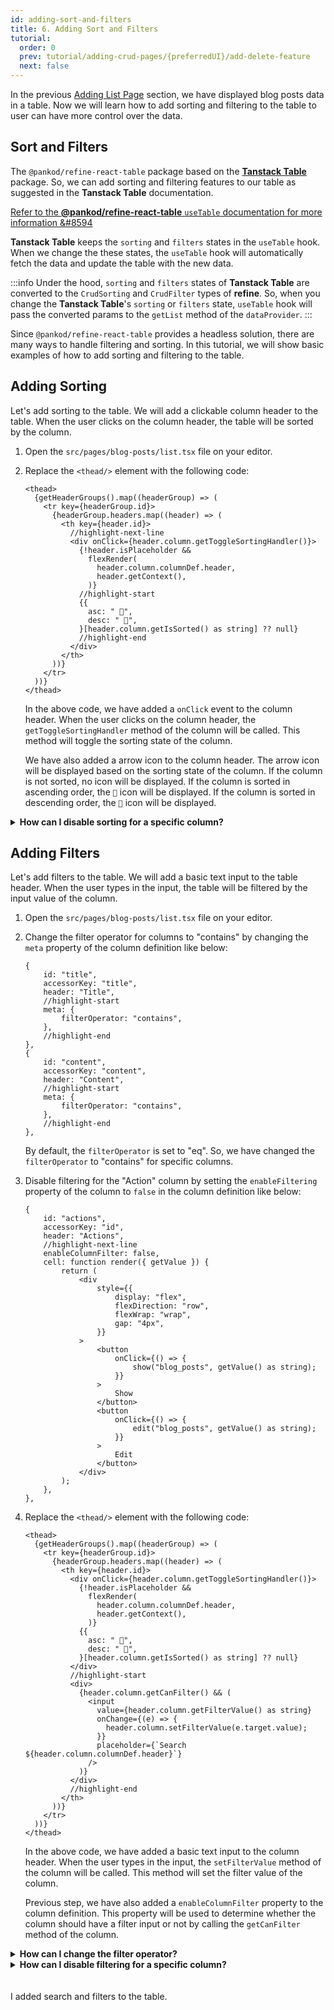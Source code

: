 ```yaml
---
id: adding-sort-and-filters
title: 6. Adding Sort and Filters
tutorial:
  order: 0
  prev: tutorial/adding-crud-pages/{preferredUI}/add-delete-feature
  next: false
---
```


In the previous [Adding List Page](/docs/3.xx.xx/tutorial/adding-crud-pages/headless/index) section, we have displayed blog posts data in a table. Now we will learn how to add sorting and filtering to the table to user can have more control over the data.

## Sort and Filters

The `@pankod/refine-react-table` package based on the [**Tanstack Table**](https://tanstack.com/table/v8) package. So, we can add sorting and filtering features to our table as suggested in the **Tanstack Table** documentation.

[Refer to the **@pankod/refine-react-table** `useTable` documentation for more information &#8594](/docs/3.xx.xx/packages/documentation/react-table/)

**Tanstack Table** keeps the `sorting` and `filters` states in the `useTable` hook. When we change the these states, the `useTable` hook will automatically fetch the data and update the table with the new data.

:::info
Under the hood, `sorting` and `filters` states of **Tanstack Table** are converted to the `CrudSorting` and `CrudFilter` types of **refine**. So, when you change the **Tanstack Table**'s `sorting` or `filters` state, `useTable` hook will pass the converted params to the `getList` method of the `dataProvider`.
:::

Since `@pankod/refine-react-table` provides a headless solution, there are many ways to handle filtering and sorting. In this tutorial, we will show basic examples of how to add sorting and filtering to the table.

## Adding Sorting

Let's add sorting to the table. We will add a clickable column header to the table. When the user clicks on the column header, the table will be sorted by the column.

1. Open the `src/pages/blog-posts/list.tsx` file on your editor.

2. Replace the `<thead/>` element with the following code:

   ```tsx title="src/pages/blog-posts/list.tsx"
   <thead>
     {getHeaderGroups().map((headerGroup) => (
       <tr key={headerGroup.id}>
         {headerGroup.headers.map((header) => (
           <th key={header.id}>
             //highlight-next-line
             <div onClick={header.column.getToggleSortingHandler()}>
               {!header.isPlaceholder &&
                 flexRender(
                   header.column.columnDef.header,
                   header.getContext(),
                 )}
               //highlight-start
               {{
                 asc: " 🔼",
                 desc: " 🔽",
               }[header.column.getIsSorted() as string] ?? null}
               //highlight-end
             </div>
           </th>
         ))}
       </tr>
     ))}
   </thead>
   ```

   In the above code, we have added a `onClick` event to the column header. When the user clicks on the column header, the `getToggleSortingHandler` method of the column will be called. This method will toggle the sorting state of the column.

   We have also added a arrow icon to the column header. The arrow icon will be displayed based on the sorting state of the column. If the column is not sorted, no icon will be displayed. If the column is sorted in ascending order, the `🔼` icon will be displayed. If the column is sorted in descending order, the `🔽` icon will be displayed.

<details>
  <summary><strong>How can I disable sorting for a specific column?</strong></summary>

You can disable sorting for a specific column by setting the `enableSorting` property of the column to `false` in the column definition like below.

```tsx
{
    title: "Category",
    dataIndex: "category",
    //highlight-next-line
    enableSorting: false,
},
```

</details>

## Adding Filters

Let's add filters to the table. We will add a basic text input to the table header. When the user types in the input, the table will be filtered by the input value of the column.

1. Open the `src/pages/blog-posts/list.tsx` file on your editor.

2. Change the filter operator for columns to "contains" by changing the `meta` property of the column definition like below:

   ```tsx
   {
       id: "title",
       accessorKey: "title",
       header: "Title",
       //highlight-start
       meta: {
           filterOperator: "contains",
       },
       //highlight-end
   },
   {
       id: "content",
       accessorKey: "content",
       header: "Content",
       //highlight-start
       meta: {
           filterOperator: "contains",
       },
       //highlight-end
   },
   ```

   By default, the `filterOperator` is set to "eq". So, we have changed the `filterOperator` to "contains" for specific columns.

3. Disable filtering for the "Action" column by setting the `enableFiltering` property of the column to `false` in the column definition like below:

   ```tsx
   {
       id: "actions",
       accessorKey: "id",
       header: "Actions",
       //highlight-next-line
       enableColumnFilter: false,
       cell: function render({ getValue }) {
           return (
               <div
                   style={{
                       display: "flex",
                       flexDirection: "row",
                       flexWrap: "wrap",
                       gap: "4px",
                   }}
               >
                   <button
                       onClick={() => {
                           show("blog_posts", getValue() as string);
                       }}
                   >
                       Show
                   </button>
                   <button
                       onClick={() => {
                           edit("blog_posts", getValue() as string);
                       }}
                   >
                       Edit
                   </button>
               </div>
           );
       },
   },
   ```

4. Replace the `<thead/>` element with the following code:

   ```tsx
   <thead>
     {getHeaderGroups().map((headerGroup) => (
       <tr key={headerGroup.id}>
         {headerGroup.headers.map((header) => (
           <th key={header.id}>
             <div onClick={header.column.getToggleSortingHandler()}>
               {!header.isPlaceholder &&
                 flexRender(
                   header.column.columnDef.header,
                   header.getContext(),
                 )}
               {{
                 asc: " 🔼",
                 desc: " 🔽",
               }[header.column.getIsSorted() as string] ?? null}
             </div>
             //highlight-start
             <div>
               {header.column.getCanFilter() && (
                 <input
                   value={header.column.getFilterValue() as string}
                   onChange={(e) => {
                     header.column.setFilterValue(e.target.value);
                   }}
                   placeholder={`Search ${header.column.columnDef.header}`}
                 />
               )}
             </div>
             //highlight-end
           </th>
         ))}
       </tr>
     ))}
   </thead>
   ```

   In the above code, we have added a basic text input to the column header. When the user types in the input, the `setFilterValue` method of the column will be called. This method will set the filter value of the column.

   Previous step, we have also added a `enableColumnFilter` property to the column definition. This property will be used to determine whether the column should have a filter input or not by calling the `getCanFilter` method of the column.

<details>
  <summary><strong>How can I change the filter operator?</strong></summary>

By default, filter operator is "eq" for columns. You can change the filter operator by passing the `filterOperator` property to the `meta` in column definition. For example, you can change the filter operator to "eq" like below:

```tsx
{
    title: "Category",
    dataIndex: "category",
    //highlight-start
    meta: {
        filterOperator: "eq",
    },
    //highlight-end
},
```

</details>

<details>
  <summary><strong>How can I disable filtering for a specific column?</strong></summary>

You can disable filtering for a specific column by setting the `enableColumnFilter` property of the column to `false` in the column definition like below.

```tsx
{
    title: "Category",
    dataIndex: "category",
    //highlight-next-line
    enableColumnFilter: false,
},
```

</details>

<br />
<br />

<Checklist>

<ChecklistItem id="add-search-and-filters-headless">
I added search and filters to the table.
</ChecklistItem>

</Checklist>
